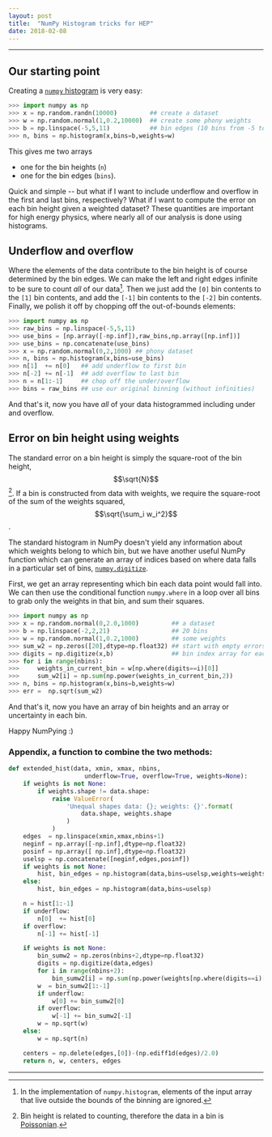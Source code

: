 ```yaml
---
layout: post
title:  "NumPy Histogram tricks for HEP"
date: 2018-02-08
---
```


----

## Our starting point

Creating a [`numpy`
histogram](https://docs.scipy.org/doc/numpy/reference/generated/numpy.histogram.html)
is very easy:

```python
>>> import numpy as np
>>> x = np.random.randn(10000)         ## create a dataset
>>> w = np.random.normal(1,0.2,10000)  ## create some phony weights
>>> b = np.linspace(-5,5,11)           ## bin edges (10 bins from -5 to 5)
>>> n, bins = np.histogram(x,bins=b,weights=w)
```

This gives me two arrays
- one for the bin heights (`n`)
- one for the bin edges (`bins`).

Quick and simple -- but what if I want to include underflow and
overflow in the first and last bins, respectively? What if I want to
compute the error on each bin height given a weighted dataset?  These
quantities are important for high energy physics, where nearly all of
our analysis is done using histograms.

## Underflow and overflow

Where the elements of the data contribute to the bin height is of
course determined by the bin edges. We can make the left and right
edges infinite to be sure to count _all_ of our data[^1]. Then we just
add the `[0]` bin contents to the `[1]` bin contents, and add the
`[-1]` bin contents to the `[-2]` bin contents. Finally, we polish it
off by chopping off the out-of-bounds elements:

```python
>>> import numpy as np
>>> raw_bins = np.linspace(-5,5,11)
>>> use_bins = [np.array([-np.inf]),raw_bins,np.array([np.inf])]
>>> use_bins = np.concatenate(use_bins)
>>> x = np.random.normal(0,2,1000) ## phony dataset
>>> n, bins = np.histogram(x,bins=use_bins)
>>> n[1]  += n[0]   ## add underflow to first bin
>>> n[-2] += n[-1]  ## add overflow to last bin
>>> n = n[1:-1]     ## chop off the under/overflow
>>> bins = raw_bins ## use our original binning (without infinities)
```

And that's it, now you have _all_ of your data histogrammed including
under and overflow.

## Error on bin height using weights

The standard error on a bin height is simply the square-root of the
bin height, $$\sqrt{N}$$ [^2]. If a bin is constructed from data with
weights, we require the square-root of the sum of the weights squared,
$$\sqrt{\sum_i w_i^2}$$.

The standard histogram in NumPy doesn't yield any information about
which weights belong to which bin, but we have another useful NumPy
function which can generate an array of indices based on where data
falls in a particular set of bins,
[`numpy.digitize`](https://docs.scipy.org/doc/numpy/reference/generated/numpy.digitize.html).

First, we get an array representing which bin each data point would
fall into. We can then use the conditional function `numpy.where` in a
loop over all bins to grab only the weights in that bin, and sum their
squares.

```python
>>> import numpy as np
>>> x = np.random.normal(0,2.0,1000)         ## a dataset
>>> b = np.linspace(-2,2,21)                 ## 20 bins
>>> w = np.random.normal(1,0.2,1000)         ## some weights
>>> sum_w2 = np.zeros([20],dtype=np.float32) ## start with empty errors
>>> digits = np.digitize(x,b)                ## bin index array for each data element
>>> for i in range(nbins):
>>>     weights_in_current_bin = w[np.where(digits==i)[0]]
>>>     sum_w2[i] = np.sum(np.power(weights_in_current_bin,2))
>>> n, bins = np.histogram(x,bins=b,weights=w)
>>> err =  np.sqrt(sum_w2)
```

And that's it, now you have an array of bin heights and an array or
uncertainty in each bin.

Happy NumPying :)

### Appendix, a function to combine the two methods:

```python
def extended_hist(data, xmin, xmax, nbins,
                     underflow=True, overflow=True, weights=None):
    if weights is not None:
        if weights.shape != data.shape:
            raise ValueError(
                'Unequal shapes data: {}; weights: {}'.format(
                    data.shape, weights.shape
                )
            )
    edges  = np.linspace(xmin,xmax,nbins+1)
    neginf = np.array([-np.inf],dtype=np.float32)
    posinf = np.array([ np.inf],dtype=np.float32)
    uselsp = np.concatenate([neginf,edges,posinf])
    if weights is not None:
        hist, bin_edges = np.histogram(data,bins=uselsp,weights=weights)
    else:
        hist, bin_edges = np.histogram(data,bins=uselsp)

    n = hist[1:-1]
    if underflow:
        n[0]  += hist[0]
    if overflow:
        n[-1] += hist[-1]

    if weights is not None:
        bin_sumw2 = np.zeros(nbins+2,dtype=np.float32)
        digits = np.digitize(data,edges)
        for i in range(nbins+2):
            bin_sumw2[i] = np.sum(np.power(weights[np.where(digits==i)[0]],2))
        w  = bin_sumw2[1:-1]
        if underflow:
            w[0] += bin_sumw2[0]
        if overflow:
            w[-1] += bin_sumw2[-1]
        w = np.sqrt(w)
    else:
        w = np.sqrt(n)

    centers = np.delete(edges,[0])-(np.ediff1d(edges)/2.0)
    return n, w, centers, edges
```



------

[^1]: In the implementation of `numpy.histogram`, elements of the
    input array that live outside the bounds of the binning are
    ignored.

[^2]: Bin height is related to counting, therefore the data in a bin
    is
    [Poissonian](https://en.wikipedia.org/wiki/Poisson_distribution).
